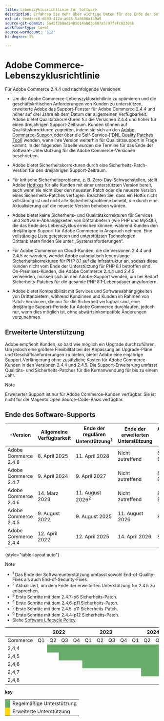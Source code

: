 ```yaml
---
title: Lebenszyklusrichtlinie für Software
description: Erfahren Sie mehr über wichtige Daten für das Ende der Software-Unterstützung für Adobe Commerce-Versionen.
exl-id: 9ee4ecc8-d893-412a-a605-5a8606a1b9a9
source-git-commit: 5a45f2b0ad2485014abd3b807a5797f9fc82388b
workflow-type: tm+mt
source-wordcount: '612'
ht-degree: 3%

---
```



# Adobe Commerce-Lebenszyklusrichtlinie

Für Adobe Commerce 2.4.4 und nachfolgende Versionen:

- Um die Adobe Commerce-Lebenszyklusrichtlinie zu optimieren und die geschäftskritischen Anforderungen von Kunden zu unterstützen, erweiterte Adobe das Support-Fenster für Adobe Commerce 2.4.4 und höher auf drei Jahre ab dem Datum der allgemeinen Verfügbarkeit. Adobe bietet Qualitätskorrekturen für die Versionen 2.4.4 und höher für einen dreijährigen Support-Zeitraum. Kunden können auf Qualitätskorrekturen zugreifen, indem sie sich an den [Adobe Commerce-Support ](https://experienceleague.adobe.com/en/docs/commerce-knowledge-base/kb/help-center-guide/magento-help-center-user-guide) oder über die Self-Service-[[!DNL Quality Patches Tool]](https://experienceleague.adobe.com/tools/commerce-quality-patches/index.html) wenden, wenn ihre Version weiterhin für Qualitätssupport in Frage kommt. In der folgenden Tabelle wurden die Termine für das Ende der Software-Unterstützung für die Adobe Commerce-Versionen beschrieben.

- Adobe bietet Sicherheitskorrekturen durch eine Sicherheits-Patch-Version für den dreijährigen Support-Zeitraum.

- Für kritische Sicherheitsprobleme, z. B. Zero-Day-Schwachstellen, stellt Adobe [Hotfixes](https://support.magento.com/hc/en-us/sections/360003869892-Known-issues-patches-attached-) für alle Kunden mit einer unterstützten Version bereit, auch wenn sie nicht über den neuesten Patch oder die neueste Version eines Sicherheits-Patches verfügen. Beachten Sie, dass ein Hotfix nicht vollständig ist und nicht alle Sicherheitsprobleme behebt, die durch eine Aktualisierung auf die neueste Version behoben würden.

- Adobe bietet keine Sicherheits- und Qualitätskorrekturen für Services und Software-Abhängigkeiten von Drittanbietern (wie PHP und MySQL), die das Ende des Lebenszyklus erreichen können, während Kunden den dreijährigen Support für Adobe Commerce in Anspruch nehmen. Eine vollständige Liste [ getesteten und unterstützten Technologien ](../installation/system-requirements.md) Drittanbietern finden Sie unter „Systemanforderungen“.

- Für Adobe Commerce on Cloud-Kunden, die die Versionen 2.4.4 und 2.4.5 verwenden, wendet Adobe automatisch lebenslange Sicherheitskorrekturen für PHP 8.1 auf die Infrastruktur an, sodass diese Kunden nicht vom Ende der Unterstützung für PHP 8.1 betroffen sind. On-Premises-Kunden, die Adobe Commerce 2.4.4 und 2.4.5 verwenden, müssen sich an den Adobe-Support wenden, um bei Bedarf Sicherheits-Patches für die gesamte PHP 8.1-Lebensdauer anzufordern.

- Adobe bietet Kompatibilität mit Services und Softwareabhängigkeiten von Drittanbietern, während Kundinnen und Kunden im Rahmen von Patch-Versionen, die nur für die Sicherheit verfügbar sind, eine dreijährige Support-Periode für Adobe Commerce durchlaufen, jedoch nur, wenn dies möglich ist, ohne abwärtsinkompatible Änderungen vorzunehmen.

## Erweiterte Unterstützung

Adobe empfiehlt Kunden, so bald wie möglich ein Upgrade durchzuführen. Um jedoch eine größere Flexibilität bei der Anpassung an Upgrade-Pläne und Geschäftsanforderungen zu bieten, bietet Adobe eine einjährige Support-Verlängerung ohne zusätzliche Kosten für Adobe Commerce-Kunden in den Versionen 2.4.4 und 2.4.5. Die Support-Erweiterung umfasst Qualitäts- und Sicherheits-Patches für die Kernanwendung für bis zu einem Jahr.

>[!NOTE]
>
>Erweiterter Support ist nur für Adobe Commerce-Kunden verfügbar. Sie ist nicht für die Magento Open Source-Code-Basis verfügbar.

## Ende des Software-Supports

| -Version | Allgemeine Verfügbarkeit | Ende der regulären Unterstützung<sup>1</sup> | Ende der erweiterten Unterstützung | Abhängige PHP-Version | Abhängige MariaDB-Version |
|----------------------|----------------------|------------------------------------|-------------------------|-----------------------|---------------------------|
| Adobe Commerce 2.4.8 | &#x200B;8. April 2025 | &#x200B;11. April 2028 | Nicht zutreffend | 8.3 und 8.4 | 11,4 |
| Adobe Commerce 2.4.7 | &#x200B;9. April 2024 | &#x200B;9. April 2027 | Nicht zutreffend | 8.2 und 8.3 | 10.11<sup>3 </sup> |
| Adobe Commerce 2.4.6 | &#x200B;14. März 2023 | &#x200B;11. August 2026<sup>2 </sup> | Nicht zutreffend | 8.1 und 8.2 | 10.11<sup>4 </sup> |
| Adobe Commerce 2.4.5 | &#x200B;9. August 2022 | &#x200B;9. August 2025 | &#x200B;11. August 2026 | 8,1 | 10,6<sup>5 </sup> |
| Adobe Commerce 2.4.4 | &#x200B;12. April 2022 | &#x200B;12. April 2025 | &#x200B;14. April 2026 | 8,1 | 10,6<sup>6 </sup> |

{style="table-layout:auto"}

>[!NOTE]
>
>- <sup>1</sup> Das Ende der Softwareunterstützung umfasst sowohl End-of-Quality-Fixes als auch End-of-Security-Fixes.
>- <sup>2</sup> Aktualisiert, um dem Ende der erweiterten Unterstützung für 2.4.5 zu entsprechen.
>- <sup>3</sup> Erste Schritte mit dem 2.4.7-p6 Sicherheits-Patch.
>- <sup>4</sup> Erste Schritte mit dem 2.4.6-p11 Sicherheits-Patch.
>- <sup>5</sup> Erste Schritte mit dem 2.4.5-p11 Sicherheits-Patch.
>- <sup>6</sup> Erste Schritte mit dem 2.4.4-p12 Sicherheits-Patch.
>- Siehe [Software Lifecycle Policy](https://www.adobe.com/content/dam/cc/en/legal/terms/enterprise/pdfs/Adobe-Commerce-Software-Lifecycle-Policy.pdf).

<table style="table-layout:auto">
<thead>
  <tr>
    <th colspan="1"></th>
    <th colspan="4">2022</th>
    <th colspan="4">2023</th>
    <th colspan="4">2024</th>
    <th colspan="4">2025</th>
    <th colspan="4">2026</th>
    <th colspan="4">2027</th>
    <th colspan="4">2028</th>
  </tr>
</thead>
<tbody>
  <tr>
    <td>Commerce</td>
    <td>Q1</td>
    <td>Q2</td>
    <td>Q3</td>
    <td>Q4</td>
    <td>Q1</td>
    <td>Q2</td>
    <td>Q3</td>
    <td>Q4</td>
    <td>Q1</td>
    <td>Q2</td>
    <td>Q3</td>
    <td>Q4</td>
    <td>Q1</td>
    <td>Q2</td>
    <td>Q3</td>
    <td>Q4</td>
    <td>Q1</td>
    <td>Q2</td>
    <td>Q3</td>
    <td>Q4</td>
    <td>Q1</td>
    <td>Q2</td>
    <td>Q3</td>
    <td>Q4</td>
    <td>Q1</td>
    <td>Q2</td>
    <td>Q3</td>
    <td>Q4</td>
  </tr>
  <tr>
    <td>2,4,4</td>
    <td></td>
    <td colspan="13" style="background-color:#67ac68;"></td>
    <td colspan="4" style="background-color:#ffd700;"></td>
    <td colspan="10"></td>
  </tr>
  <tr>
    <td>2,4,5</td>
    <td colspan="2"></td>
    <td colspan="13" style="background-color:#67ac68;"></td>
    <td colspan="4" style="background-color:#ffd700;"></td>
    <td colspan="9"></td>
  </tr>
  <tr>
    <td>2,4,6</td>
    <td colspan="4"></td>
    <td colspan="15" style="background-color:#67ac68;"></td>
    <td colspan="10"></td>
  </tr>
  <tr>
    <td>2,4,7</td>
    <td colspan="9"></td>
    <td colspan="13" style="background-color:#67ac68;"></td>
    <td colspan="6"></td>
  </tr>
  <tr>
    <td>2,4,8</td>
    <td colspan="13"></td>
    <td colspan="13" style="background-color:#67ac68;"></td>
    <td colspan="2"></td>
  </tr>
</tbody>
</table>

**key**

<table style="table-layout:auto">
 <tbody>
  <tr>
   <td style="background-color:#67ac68;"></td>
   <td>Regelmäßige Unterstützung</td>
  </tr>
  <tr>
   <td style="background-color:#ffd700;"></td>
   <td>Erweiterte Unterstützung</td>
  </tr>
 </tbody>
</table>
